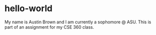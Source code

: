 # hello-world
My name is Austin Brown and I am currently a sophomore @ ASU. 
This is part of an assignment for my CSE 360 class.
